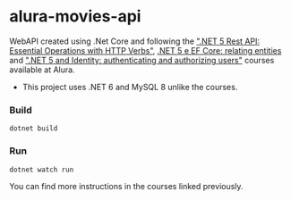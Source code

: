 # alura-movies-api

WebAPI created using .Net Core and following the [".NET 5 Rest API: Essential Operations with HTTP Verbs"](https://cursos.alura.com.br/course/api-rest-net-5-operacoes-verbos-http), [.NET 5 e EF Core: relating entities](https://cursos.alura.com.br/course/net-5-ef-core-relacionando-entidades) and [".NET 5 and Identity: authenticating and authorizing users"](https://cursos.alura.com.br/course/net-5-identity-autenticando-autorizando-usuarios) courses available at Alura.

- This project uses .NET 6 and MySQL 8 unlike the courses.

### Build

`dotnet build`

### Run

`dotnet watch run`

You can find more instructions in the courses linked previously.

